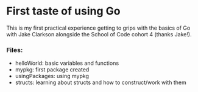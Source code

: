 # First taste of using Go

This is my first practical experience getting to grips with the basics of Go with Jake Clarkson alongside the School of Code cohort 4 (thanks Jake!).

### Files:

- helloWorld: basic variables and functions
- mypkg: first package created
- usingPackages: using mypkg
- structs: learning about structs and how to construct/work with them
